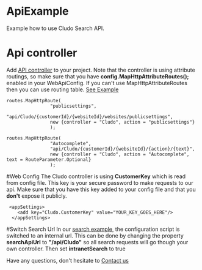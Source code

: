 # ApiExample
Example how to use Cludo Search API.



# Api controller
Add [API controller](ApiExample/ApiExample/Controllers/CludoController.cs) to your project.
Note that the controller is using attribute routings, so make sure that you have  **config.MapHttpAttributeRoutes();** enabled in your WebApiConfig. 
If you can't use MapHttpAttributeRoutes then you can use routing table. [See Example](ApiExample/ApiExample/App_Start/WebApiConfig.cs)

```
routes.MapHttpRoute(
                "publicsettings",
                "api/Cludo/{customerId}/{websiteId}/websites/publicsettings",
                new {controller = "Cludo", action = "publicsettings"}
                );

routes.MapHttpRoute(
                "Autocomplete",
                "api/Cludo/{customerId}/{websiteId}/{action}/{text}",
                new {controller = "Cludo", action = "Autocomplete", text = RouteParameter.Optional}
                );
```
#Web Config
The Cludo controller is using **CustomerKey** which is read from config file. This key is your secure password to make requests to our api. Make sure that you have this key added to your config file and that you **don't** expose it publicly.

```
 <appSettings>
    <add key="Cludo.CustomerKey" value="YOUR_KEY_GOES_HERE"/>
  </appSettings>
```

#Switch Search Url
In our [search example](ApiExample/ApiExample/index.html), the configuration script is switched to an internal url. This can be done by changing the property **searchApiUrl** to **"/api/Cludo"** so all search requests will go though your own controller.
Then set **intranetSearch** to true

Have any questions, don't hesitate to [Contact us](https://www.cludo.com/contact)

